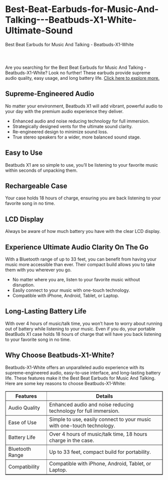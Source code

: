 # Best-Beat-Earbuds-for-Music-And-Talking---Beatbuds-X1-White-Ultimate-Sound
<html lang="en">
<head>
<meta charset="utf-8"/>
<meta content="width=device-width, initial-scale=1.0" name="viewport"/>
<meta content="Looking for the Best Beat Earbuds for Music And Talking? Discover why Beatbuds-X1-White is your perfect choice with supreme audio quality, easy usage, and long battery life." name="description"/>
Best Beat Earbuds for Music And Talking - Beatbuds-X1-White
</head>
<body>
<header>

</header>
<section>
<p>Are you searching for the Best Beat Earbuds for Music And Talking - Beatbuds-X1-White? Look no further! These earbuds provide supreme audio quality, easy usage, and long battery life. <a href="https://tinyurl.com/3dvyya6y">Click here to explore more.</a></p>
</section>
<section>
<h2>Supreme-Engineered Audio</h2>
<p>No matter your environment, Beatbuds X1 will add vibrant, powerful audio to your day with the premium audio experience they deliver.</p>
<ul>
<li>Enhanced audio and noise reducing technology for full immersion.</li>
<li>Strategically designed vents for the ultimate sound clarity.</li>
<li>Re-engineered design to minimize sound loss.</li>
<li>True stereo speakers for a wider, more balanced sound stage.</li>
</ul>
</section>
<section>
<div><!-- wp:paragraph -->
                            <p></p>
                             <!-- /wp:paragraph --></div><h2>Easy to Use</h2>
<p>Beatbuds X1 are so simple to use, you’ll be listening to your favorite music within seconds of unpacking them.</p>
</section>
<section>
<h2>Rechargeable Case</h2>
<p>Your case holds 18 hours of charge, ensuring you are back listening to your favorite song in no time.</p>
</section>
<section>
<h2>LCD Display</h2>
<p>Always be aware of how much battery you have with the clear LCD display.</p>
</section>
<section>
<h2>Experience Ultimate Audio Clarity On The Go</h2>
<p>With a Bluetooth range of up to 33 feet, you can benefit from having your music more accessible than ever. Their compact build allows you to take them with you wherever you go.</p>
<ul>
<li>No matter where you are, listen to your favorite music without disruption.</li>
<li>Easily connect to your music with one-touch technology.</li>
<li>Compatible with iPhone, Android, Tablet, or Laptop.</li>
</ul>
</section>
<section>
<div></div><div></div><h2>Long-Lasting Battery Life</h2>
<p>With over 4 hours of music/talk time, you won’t have to worry about running out of battery while listening to your music. Even if you do, your portable BeatBuds X1 case holds 18 hours of charge that will have you back listening to your favorite song in no time.</p>
</section>
<section>
<h2>Why Choose Beatbuds-X1-White?</h2>
<p>Beatbuds-X1-White offers an unparalleled audio experience with its supreme-engineered audio, easy-to-use interface, and long-lasting battery life. These features make it the Best Beat Earbuds for Music And Talking. Here are some key reasons to choose Beatbuds-X1-White:</p>
<table border="1">
<tr>
<th>Features</th>
<th>Details</th>
</tr>
<tr>
<td>Audio Quality</td>
<td>Enhanced audio and noise reducing technology for full immersion.</td>
</tr>
<tr>
<td>Ease of Use</td>
<td>Simple to use, easily connect to your music with one-touch technology.</td>
</tr>
<tr>
<td>Battery Life</td>
<td>Over 4 hours of music/talk time, 18 hours charge in the case.</td>
</tr>
<tr>
<td>Bluetooth Range</td>
<td>Up to 33 feet, compact build for portability.</td>
</tr>
<tr>
<td>Compatibility</td>
<td>Compatible with iPhone, Android, Tablet, or Laptop.</td>
</tr>
</table>
</section>

</body>
</html>

